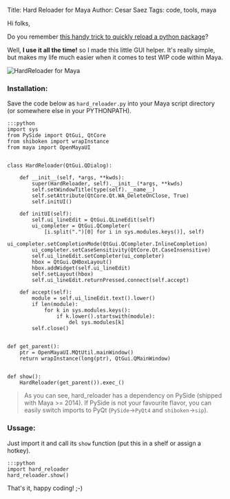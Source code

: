 Title: Hard Reloader for Maya
Author: Cesar Saez
Tags: code, tools, maya

Hi folks,

Do you remember [this handy trick to quickly reload a python package](http://cesarsaez.me/2013/10/hard_reload.html)?

Well, __I use it all the time!__ so I made this little GUI helper. It's
really simple, but makes my life much easier when it comes to test WIP
code within Maya.

![HardReloader for Maya]({filename}images/hard_reloader.gif "HardReloader for Maya")

### Installation:

Save the code below as `hard_reloader.py` into your Maya script directory
(or somewhere else in your PYTHONPATH).

    :::python
    import sys
    from PySide import QtGui, QtCore
    from shiboken import wrapInstance
    from maya import OpenMayaUI


    class HardReloader(QtGui.QDialog):

        def __init__(self, *args, **kwds):
            super(HardReloader, self).__init__(*args, **kwds)
            self.setWindowTitle(type(self).__name__)
            self.setAttribute(QtCore.Qt.WA_DeleteOnClose, True)
            self.initUI()

        def initUI(self):
            self.ui_lineEdit = QtGui.QLineEdit(self)
            ui_completer = QtGui.QCompleter(
                [i.split(".")[0] for i in sys.modules.keys()], self)
            ui_completer.setCompletionMode(QtGui.QCompleter.InlineCompletion)
            ui_completer.setCaseSensitivity(QtCore.Qt.CaseInsensitive)
            self.ui_lineEdit.setCompleter(ui_completer)
            hbox = QtGui.QHBoxLayout()
            hbox.addWidget(self.ui_lineEdit)
            self.setLayout(hbox)
            self.ui_lineEdit.returnPressed.connect(self.accept)

        def accept(self):
            module = self.ui_lineEdit.text().lower()
            if len(module):
                for k in sys.modules.keys():
                    if k.lower().startswith(module):
                        del sys.modules[k]
            self.close()


    def get_parent():
        ptr = OpenMayaUI.MQtUtil.mainWindow()
        return wrapInstance(long(ptr), QtGui.QMainWindow)


    def show():
        HardReloader(get_parent()).exec_()



> As you can see, hard_reloader has a dependency on PySide (shipped with
> Maya >= 2014). If PySide is not your favourite flavor, you can easily switch
> imports to PyQt (`PySide`->`PyQt4` and `shiboken`->`sip`).



### Ussage:

Just import it and call its `show` function (put this in a shelf or assign a hotkey).

    :::python
    import hard_reloader
    hard_reloader.show()


That's it, happy coding! ;-)
